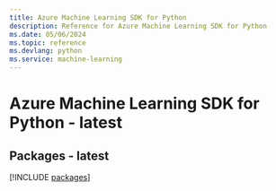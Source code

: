 ```yaml
---
title: Azure Machine Learning SDK for Python
description: Reference for Azure Machine Learning SDK for Python
ms.date: 05/06/2024
ms.topic: reference
ms.devlang: python
ms.service: machine-learning
---
```

# Azure Machine Learning SDK for Python - latest
## Packages - latest
[!INCLUDE [packages](machine-learning-index.md)]